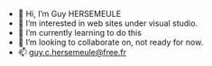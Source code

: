 - 👋 Hi, I’m Guy HERSEMEULE
- 👀 I’m interested in web sites under visual studio.
- 🌱 I’m currently learning to do this
- 💞️ I’m looking to collaborate on, not ready for now.
- 📫 guy.c.hersemeule@free.fr

<!---
hersemgu/hersemgu is a ✨ special ✨ repository because its `README.md` (this file) appears on your GitHub profile.
You can click the Preview link to take a look at your changes.
--->
